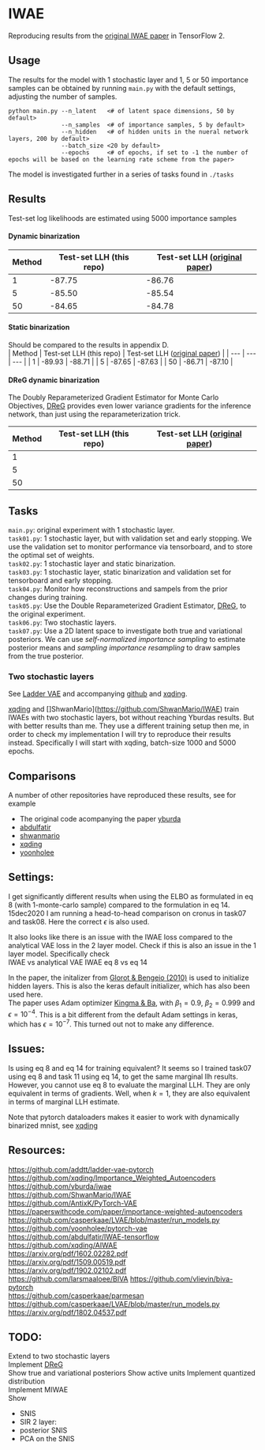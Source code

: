# IWAE

Reproducing results from the [original IWAE paper](https://arxiv.org/pdf/1509.00519.pdf) in TensorFlow 2. 

## Usage
The results for the model with 1 stochastic layer and 1, 5 or 50 importance samples can be obtained by running `main.py` with the default settings, adjusting the number of samples.
``` 
python main.py --n_latent   <# of latent space dimensions, 50 by default>  
               --n_samples  <# of importance samples, 5 by default>  
               --n_hidden   <# of hidden units in the nueral network layers, 200 by default>  
               --batch_size <20 by default>
               --epochs     <# of epochs, if set to -1 the number of epochs will be based on the learning rate scheme from the paper>
```
The model is investigated further in a series of tasks found in `./tasks`

## Results
Test-set log likelihoods are estimated using 5000 importance samples

#### Dynamic binarization
| Method | Test-set LLH (this repo) | Test-set LLH ([original paper](https://arxiv.org/pdf/1509.00519.pdf)) |
| --- | --- | --- |
| 1 | -87.75 | -86.76 |
| 5 | -85.50 | -85.54 |
| 50 | -84.65 | -84.78 |

#### Static binarization
Should be compared to the results in appendix D.  
| Method | Test-set LLH (this repo) | Test-set LLH ([original paper](https://arxiv.org/pdf/1509.00519.pdf)) |
| --- | --- | --- |
| 1 | -89.93 | -88.71 |
| 5 | -87.65 | -87.63 |
| 50 | -86.71 | -87.10 |  

#### DReG dynamic binarization
The Doubly Reparameterized Gradient Estimator for Monte Carlo Objectives, [DReG](https://arxiv.org/pdf/1810.04152.pdf) provides even lower variance gradients for the inference network, than just using the reparameterization trick. 

| Method | Test-set LLH (this repo) | Test-set LLH ([original paper](https://arxiv.org/pdf/1509.00519.pdf)) |
| --- | --- | --- |
| 1 |  |  |
| 5 |  |  |
| 50 |  |  |

## Tasks
`main.py`: original experiment with 1 stochastic layer.  
`task01.py`: 1 stochastic layer, but with validation set and early stopping.  We use the validation set to monitor performance via tensorboard, and to store the optimal set of weights.  
`task02.py`: 1 stochastic layer and static binarization.  
`task03.py`: 1 stochastic layer, static binarization and validation set for tensorboard and early stopping.  
`task04.py`: Monitor how reconstructions and sampels from the prior changes during training.  
`task05.py`: Use the Double Reparameterized Gradient Estimator, [DReG](https://arxiv.org/pdf/1810.04152.pdf), to the original experiment.  
`task06.py`: Two stochastic layers.  
`task07.py`: Use a 2D latent space to investigate both true and variational posteriors. We can use *self-normalized importance sampling* to estimate posterior means and *sampling importance resampling* to draw samples from the true posterior.  

### Two stochastic layers
See [Ladder VAE](https://arxiv.org/pdf/1602.02282.pdf) and accompanying [github](https://github.com/casperkaae/LVAE) and [xqding](https://github.com/xqding/Importance_Weighted_Autoencoders/blob/master/model/vae_models.py).  

[xqding](https://github.com/xqding/Importance_Weighted_Autoencoders) and []ShwanMario](https://github.com/ShwanMario/IWAE) train IWAEs with two stochastic layers, bot without reaching Yburdas results. But with better results than me. They use a different training setup then me, in order to check my implementation I will try to reproduce their results instead. Specifically I will start with xqding, batch-size 1000 and 5000 epochs.

## Comparisons
A number of other repositories have reproduced these results, see for example  
- The original code acompanying the paper [yburda](https://github.com/yburda/iwae)  
- [abdulfatir](https://github.com/abdulfatir/IWAE-tensorflow)  
- [shwanmario](https://github.com/ShwanMario/IWAE)  
- [xqding](https://github.com/xqding/Importance_Weighted_Autoencoders)
- [yoonholee](https://github.com/yoonholee/pytorch-vae)

## Settings:  

I get significantly different results when using the ELBO as formulated in eq 8 (with 1-monte-carlo sample) compared to the formulation in eq 14. 15dec2020 I am running a head-to-head comparison on cronus in task07 and task08. Here the correct $\epsilon$ is also used.

It also looks like there is an issue with the IWAE loss compared to the analytical VAE loss in the 2 layer model. Check if this is also an issue in the 1 layer model. Specifically check  
IWAE vs analytical VAE
IWAE eq 8 vs eq 14

In the paper, the initalizer from [Glorot & Bengeio (2010)](http://proceedings.mlr.press/v9/glorot10a/glorot10a.pdf?source=post_page---------------------------) is used to initialize hidden layers. This is also the keras default initializer, which has also been used here.  
The paper uses Adam optimizer [Kingma & Ba](https://arxiv.org/abs/1412.6980), with $\beta_1 = 0.9$, $\beta_2=0.999$ and $\epsilon = 10^{-4}$. This is a bit different from the default Adam settings in keras, which has $\epsilon=10^{-7}$. This turned out not to make any difference.  

## Issues:

Is using eq 8 and eq 14 for training equivalent? It seems so I trained task07 using eq 8 and task 11 using eq 14, to get the same marginal llh results. However, you cannot use eq 8 to evaluate the marginal LLH. They are only equivalent in terms of gradients. Well, when $k=1$, they are also equivalent in terms of marginal LLH estimate.  

Note that pytorch dataloaders makes it easier to work with dynamically binarized mnist, see [xqding](https://github.com/xqding/Importance_Weighted_Autoencoders/blob/master/model/vae_models.py)

## Resources:
https://github.com/addtt/ladder-vae-pytorch  
https://github.com/xqding/Importance_Weighted_Autoencoders  
https://github.com/yburda/iwae  
https://github.com/ShwanMario/IWAE  
https://github.com/AntixK/PyTorch-VAE  
https://paperswithcode.com/paper/importance-weighted-autoencoders  
https://github.com/casperkaae/LVAE/blob/master/run_models.py  
https://github.com/yoonholee/pytorch-vae  
https://github.com/abdulfatir/IWAE-tensorflow  
https://github.com/xqding/AIWAE  
https://arxiv.org/pdf/1602.02282.pdf  
https://arxiv.org/pdf/1509.00519.pdf  
https://arxiv.org/pdf/1902.02102.pdf  
https://github.com/larsmaaloee/BIVA
https://github.com/vlievin/biva-pytorch    
https://github.com/casperkaae/parmesan  
https://github.com/casperkaae/LVAE/blob/master/run_models.py  
https://arxiv.org/pdf/1802.04537.pdf

## TODO:
Extend to two stochastic layers  
Implement [DReG](https://arxiv.org/abs/1810.04152)  
Show true and variational posteriors
Show active units
Implement quantized distribution  
Implement MIWAE  
Show
- SNIS
- SIR
2 layer:
- posterior SNIS
- PCA on the SNIS